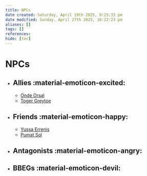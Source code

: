 ```yaml
---
title: NPCs
date created: Saturday, April 19th 2025, 9:25:33 pm
date modified: Sunday, April 27th 2025, 10:22:23 pm
aliases: []
tags: []
references: 
hide: [toc]
---
```


# NPCs

<div class="grid cards" markdown>

- ## Allies :material-emoticon-excited:
	- [Onde Orsal](onde-orsal.md)
	- [Toger Greytoe](toger-greytoe.md)
- ## Friends  :material-emoticon-happy:
	- [Yussa Errenis](yussa-errenis.md)
	- [Pumat Sol](pumat-sol.md)
- ## Antagonists :material-emoticon-angry:
- ## BBEGs :material-emoticon-devil:

</div>
